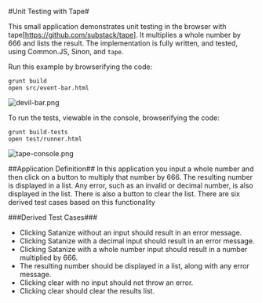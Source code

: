 #Unit Testing with Tape#

This small application demonstrates unit testing in the browser with tape[https://github.com/substack/tape].  It multiplies a whole number by 666 and lists the result. The implementation is fully written, and tested, using Common.JS, Sinon, and `tape`.

Run this example by browserifying the code:

```shell
grunt build
open src/event-bar.html
```

![devil-bar.png][1]

To run the tests, viewable in the console, browserifying the code:

```shell
grunt build-tests
open test/runner.html
```

![tape-console.png][2]

##Application Definition##
In this application you input a whole number and then click on a button to multiply that number by 666. The resulting number is displayed in a list. Any error, such as an invalid or decimal number, is also displayed in the list. There is also a button to clear the list. There are six derived test cases based on this functionality

###Derived Test Cases###
- Clicking Satanize without an input should result in an error message.
- Clicking Satanize with a decimal input should result in an error message.
- Clicking Satanize with a whole number input should result in a number multiplied by 666.
- The resulting number should be displayed in a list, along with any error message.
- Clicking clear with no input should not throw an error.
- Clicking clear should clear the results list.

[1]: https://github.com/janaipakos/unit-testing-with-tape/images/devil-bar.png
[2]: https://github.com/janaipakos/unit-testing-with-tape/images/tape-console.png
